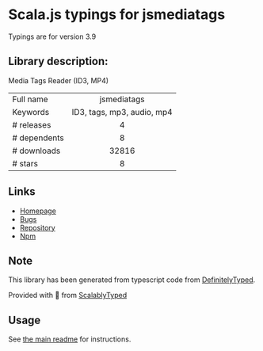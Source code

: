 
# Scala.js typings for jsmediatags

Typings are for version 3.9

## Library description:
Media Tags Reader (ID3, MP4)

|                    |                 |
| ------------------ | :-------------: |
| Full name          | jsmediatags |
| Keywords           | ID3, tags, mp3, audio, mp4 |
| # releases         | 4 |
| # dependents       | 8 |
| # downloads        | 32816 |
| # stars            | 8 |

## Links
- [Homepage](https://github.com/aadsm/jsmediatags#readme)
- [Bugs](https://github.com/aadsm/jsmediatags/issues)
- [Repository](https://github.com/aadsm/jsmediatags)
- [Npm](https://www.npmjs.com/package/jsmediatags)
    


## Note
This library has been generated from typescript code from [DefinitelyTyped](https://definitelytyped.org).

Provided with :purple_heart: from [ScalablyTyped](https://github.com/oyvindberg/ScalablyTyped)

## Usage
See [the main readme](../../readme.md) for instructions.


